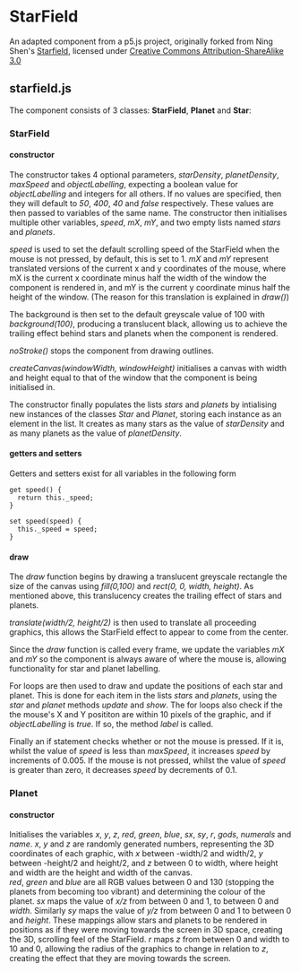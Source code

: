 # StarField
An adapted component from a p5.js project, originally forked from Ning Shen's [Starfield](https://www.openprocessing.org/sketch/429790), licensed under [Creative Commons Attribution-ShareAlike 3.0](https://creativecommons.org/licenses/by-sa/3.0/)

## starfield.js
The component consists of 3 classes: **StarField**, **Planet** and **Star**:

### StarField

#### constructor
  The constructor takes 4 optional parameters, *starDensity*, *planetDensity*, *maxSpeed* and *objectLabelling*, expecting a boolean value for *objectLabelling* and integers for all others. If no values are specified, then they will default to *50*, *400*, *40* and *false* respectively. These values are then passed to variables of the same name. The constructor then initialises multiple other variables, *speed*, *mX*, *mY*, and two empty lists named *stars* and *planets*.  
  
  *speed* is used to set the default scrolling speed of the StarField when the mouse is not pressed, by default, this is set to 1. *mX* and *mY* represent translated versions of the current x and y coordinates of the mouse, where mX is the current x coordinate minus half the width of the window the component is rendered in, and mY is the current y coordinate minus half the height of the window. (The reason for this translation is explained in *draw()*)  
  
  The background is then set to the default greyscale value of 100 with *background(100)*, producing a translucent black, allowing us to achieve the trailing effect behind stars and planets when the component is rendered.  
  
  *noStroke()* stops the component from drawing outlines.
   
  *createCanvas(windowWidth, windowHeight)* initialises a canvas with width and height equal to that of the window that the component is being initialised in. 
  
  The constructor finally populates the lists *stars* and *planets* by intialising new instances of the classes *Star* and *Planet*, storing each instance as an element in the list. It creates as many stars as the value of *starDensity* and as many planets as the value of *planetDensity*.
  
#### getters and setters
Getters and setters exist for all variables in the following form
~~~~
get speed() {
  return this._speed;
}
~~~~
~~~~
set speed(speed) {
  this._speed = speed;
}
~~~~

#### draw
The *draw* function begins by drawing a translucent greyscale rectangle the size of the canvas using *fill(0,100)* and *rect(0, 0, width, height)*. As mentioned above, this translucency creates the trailing effect of stars and planets.

 *translate(width/2, height/2)* is then used to translate all proceeding graphics, this allows the StarField effect to appear to come from the center.
 
 Since the *draw* function is called every frame, we update the variables *mX* and *mY* so the component is always aware of where the mouse is, allowing functionality for star and planet labelling.
 
 For loops are then used to draw and update the positions of each star and planet. This is done for each item in the lists *stars* and *planets*, using the *star* and *planet* methods *update* and *show*. The for loops also check if the the mouse's X and Y posititon are within 10 pixels of the graphic, and if *objectLabelling* is *true*. If so, the method *label* is called.
 
 Finally an if statement checks whether or not the mouse is pressed. If it is, whilst the value of *speed* is less than *maxSpeed*, it increases *speed* by increments of 0.005. If the mouse is not pressed, whilst the value of *speed* is greater than zero, it decreases *speed* by decrements of 0.1.
 
### Planet

#### constructor

Initialises the variables *x*, *y*, *z*, *red*, *green*, *blue*, *sx*, *sy*, *r*, *gods*, *numerals* and *name*.
*x*, *y* and *z* are randomly generated numbers, representing the 3D coordinates of each graphic, with *x* between -width/2 and width/2, *y* between -height/2 and height/2, and *z* between 0 to width, where height and width are the height and width of the canvas.  
*red*, *green* and *blue* are all RGB values between 0 and 130 (stopping the planets from becoming too vibrant) and determining the colour of the planet.
*sx* maps the value of *x/z* from between 0 and 1, to between 0 and *width*. Similarly *sy* maps the value of *y/z* from between 0 and 1 to between 0 and *height*. These mappings allow stars and planets to be rendered in positions as if they were moving towards the screen in 3D space, creating the 3D, scrolling feel of the StarField.
*r* maps *z* from between 0 and width to 10 and 0, allowing the radius of the graphics to change in relation to *z*, creating the effect that they are moving towards the screen.



 





